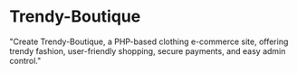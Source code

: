 # Trendy-Boutique
"Create Trendy-Boutique, a PHP-based clothing e-commerce site, offering trendy fashion, user-friendly shopping, secure payments, and easy admin control."
